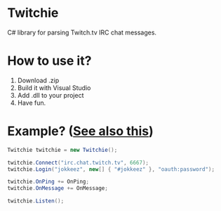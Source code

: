 # Twitchie
C# library for parsing Twitch.tv IRC chat messages.



# How to use it?
1. Download .zip
2. Build it with Visual Studio
3. Add .dll to your project
4. Have fun.

# Example? ([See also this](https://github.com/JokkeeZ/Twitchie/blob/master/Twichiedll.Example/Program.cs))
```cs
Twitchie twitchie = new Twitchie();

twitchie.Connect("irc.chat.twitch.tv", 6667);
twitchie.Login("jokkeez", new[] { "#jokkeez" }, "oauth:password");

twitchie.OnPing += OnPing;
twitchie.OnMessage += OnMessage;

twitchie.Listen();
```

